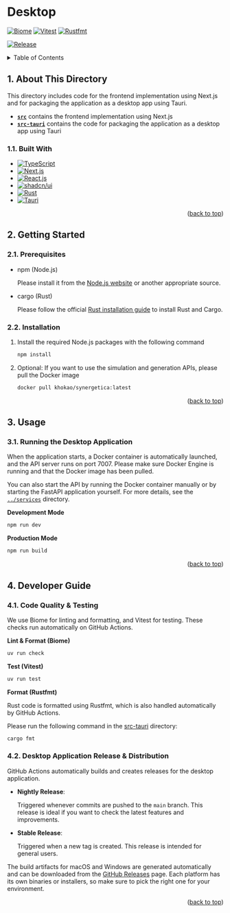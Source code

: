 <a id="readme-top"></a>

# Desktop

[![Biome](https://github.com/khokao/gene-circuit-ide/actions/workflows/node-biome-check.yml/badge.svg)](https://github.com/khokao/gene-circuit-ide/actions/workflows/node-biome-check.yml)
[![Vitest](https://github.com/khokao/gene-circuit-ide/actions/workflows/node-vitest.yml/badge.svg)](https://github.com/khokao/gene-circuit-ide/actions/workflows/node-vitest.yml)
[![Rustfmt](https://github.com/khokao/gene-circuit-ide/actions/workflows/rust-rustfmt.yml/badge.svg)](https://github.com/khokao/gene-circuit-ide/actions/workflows/rust-rustfmt.yml)

[![Release](https://github.com/khokao/gene-circuit-ide/actions/workflows/node-tauri-release.yml/badge.svg)](https://github.com/khokao/gene-circuit-ide/actions/workflows/node-tauri-release.yml)



<details>
  <summary>Table of Contents</summary>
  <ol>
    <li>
      <a href="#1-about-this-directory">About This Directory</a>
      <ul>
        <li><a href="#11-built-with">Built With</a></li>
      </ul>
    </li>
    <li>
      <a href="#2-getting-started">Getting Started</a>
      <ul>
        <li><a href="#21-prerequisites">Prerequisites</a></li>
        <li><a href="#22-installation">Installation</a></li>
      </ul>
    </li>
    <li>
      <a href="#3-usage">Usage</a>
      <ul>
        <li><a href="#31-running-the-desktop-application">Running the Desktop Application</a></li>
      </ul>
    </li>
    <li>
      <a href="#4-developer-guide">Developer Guide</a>
      <ul>
        <li><a href="#41-code-quality--testing">Code Quality & Testing</a></li>
        <li><a href="#42-desktop-application-release--distribution">Desktop Application Release & Distribution</a></li>
      </ul>
    </li>
  </ol>
</details>



## 1. About This Directory

This directory includes code for the frontend implementation using Next.js and for packaging the application as a desktop app using Tauri.

- [**`src`**](src) contains the frontend implementation using Next.js
- [**`src-tauri`**](src-tauri) contains the code for packaging the application as a desktop app using Tauri

### 1.1. Built With
* [![TypeScript][TypeScript]][TypeScript-url]
* [![Next.js][Next.js]][Next-url]
* [![React.js][React.js]][React-url]
* [![shadcn/ui][shadcn/ui]][shadcn/ui-url]
* [![Rust][Rust]][Rust-url]
* [![Tauri][Tauri]][Tauri-url]

<p align="right">(<a href="#readme-top">back to top</a>)</p>



## 2. Getting Started

### 2.1. Prerequisites

* npm (Node.js)

  Please install it from the [Node.js website](https://nodejs.org/) or another appropriate source.

* cargo (Rust)

  Please follow the official [Rust installation guide](https://www.rust-lang.org/tools/install) to install Rust and Cargo.

### 2.2. Installation

1. Install the required Node.js packages with the following command
   ```sh
   npm install
   ```
2. Optional: If you want to use the simulation and generation APIs, please pull the Docker image
   ```sh
   docker pull khokao/synergetica:latest
   ```

<p align="right">(<a href="#readme-top">back to top</a>)</p>



## 3. Usage

### 3.1. Running the Desktop Application

When the application starts, a Docker container is automatically launched, and the API server runs on port 7007. Please make sure Docker Engine is running and that the Docker image has been pulled.

You can also start the API by running the Docker container manually or by starting the FastAPI application yourself. For more details, see the [`../services`](../services) directory.

**Development Mode**

```sh
npm run dev
```

**Production Mode**

```sh
npm run build
```

<p align="right">(<a href="#readme-top">back to top</a>)</p>



## 4. Developer Guide

### 4.1. Code Quality & Testing

We use Biome for linting and formatting, and Vitest for testing. These checks run automatically on GitHub Actions.

**Lint & Format (Biome)**

```sh
uv run check
```

**Test (Vitest)**

```sh
uv run test
```

**Format (Rustfmt)**

Rust code is formatted using Rustfmt, which is also handled automatically by GitHub Actions.

Please run the following command in the [src-tauri](src-tauri) directory:

```sh
cargo fmt
```

### 4.2. Desktop Application Release & Distribution

GitHub Actions automatically builds and creates releases for the desktop application.

- **Nightly Release**:

  Triggered whenever commits are pushed to the `main` branch. This release is ideal if you want to check the latest features and improvements.

- **Stable Release**:

  Triggered when a new tag is created. This release is intended for general users.

The build artifacts for macOS and Windows are generated automatically and can be downloaded from the [GitHub Releases](https://github.com/khokao/gene-circuit-ide/releases) page. Each platform has its own binaries or installers, so make sure to pick the right one for your environment.

<p align="right">(<a href="#readme-top">back to top</a>)</p>



<!-- MARKDOWN LINKS & IMAGES -->
<!-- https://www.markdownguide.org/basic-syntax/#reference-style-links -->
[TypeScript]: https://img.shields.io/badge/TypeScript-3178C6?logo=typescript&logoColor=fff
[TypeScript-url]: https://www.typescriptlang.org/
[Rust]: https://img.shields.io/badge/Rust-%23000000.svg?e&logo=rust&logoColor=white
[Rust-url]: https://www.rust-lang.org/
[Next.js]: https://img.shields.io/badge/next.js-000000?style=for-the-badge&logo=nextdotjs&logoColor=white
[Next-url]: https://nextjs.org/
[React.js]: https://img.shields.io/badge/React-20232A?style=for-the-badge&logo=react&logoColor=61DAFB
[React-url]: https://reactjs.org/
[shadcn/ui]: https://img.shields.io/badge/shadcn%2Fui-000?logo=shadcnui&logoColor=fff
[shadcn/ui-url]: https://ui.shadcn.com/
[Tauri]: https://img.shields.io/badge/Tauri-24C8D8?logo=tauri&logoColor=fff
[Tauri-url]: https://v2.tauri.app/
[GitHub-Actions]: https://img.shields.io/badge/GitHub_Actions-2088FF?logo=github-actions&logoColor=white
[GitHub-Actions-url]: https://github.com/features/actions/
